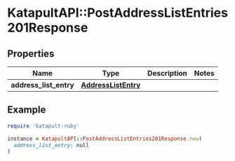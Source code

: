 # KatapultAPI::PostAddressListEntries201Response

## Properties

| Name | Type | Description | Notes |
| ---- | ---- | ----------- | ----- |
| **address_list_entry** | [**AddressListEntry**](AddressListEntry.md) |  |  |

## Example

```ruby
require 'katapult-ruby'

instance = KatapultAPI::PostAddressListEntries201Response.new(
  address_list_entry: null
)
```

